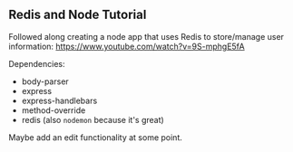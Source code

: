 ## Redis and Node Tutorial
Followed along creating a node app that uses Redis to store/manage user information:
https://www.youtube.com/watch?v=9S-mphgE5fA

Dependencies:
- body-parser
- express
- express-handlebars
- method-override
- redis
(also `nodemon` because it's great)

Maybe add an edit functionality at some point.